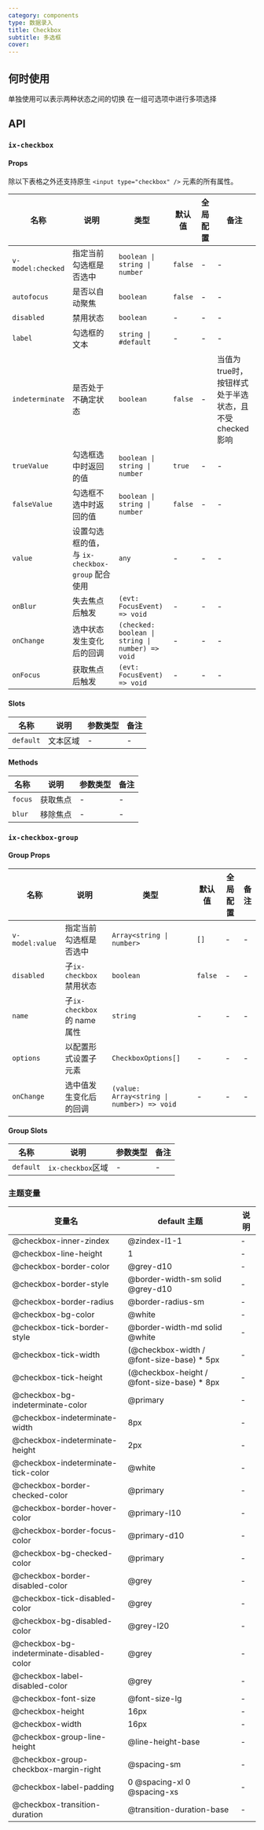 ```yaml
---
category: components
type: 数据录入
title: Checkbox
subtitle: 多选框
cover:
---
```


## 何时使用

单独使用可以表示两种状态之间的切换
在一组可选项中进行多项选择

## API

### `ix-checkbox`

#### Props

除以下表格之外还支持原生 `<input type="checkbox" />` 元素的所有属性。

| 名称 | 说明 |  类型  | 默认值 | 全局配置 | 备注 |
| --- | --- | --- | --- | --- | --- |
| `v-model:checked` | 指定当前勾选框是否选中 |  `boolean \| string \| number`  | `false` | - | - |
| `autofocus` | 是否以自动聚焦 | `boolean` | `false` | - | - |
| `disabled` | 禁用状态 |`boolean`| - | - | - |
| `label` | 勾选框的文本 | `string \| #default` | - | - | - |
| `indeterminate` | 是否处于不确定状态 | `boolean` | `false`| - | 当值为true时，按钮样式处于半选状态，且不受checked影响 |
| `trueValue` | 勾选框选中时返回的值 |  `boolean \| string \| number`  | `true`| - | - |
| `falseValue` | 勾选框不选中时返回的值 | `boolean \| string \| number` | `false`| - | - |
| `value` | 设置勾选框的值，与 `ix-checkbox-group` 配合使用 | `any`| - | - | - |
| `onBlur` | 失去焦点后触发 | `(evt: FocusEvent) => void`| - | - | - |
| `onChange` | 选中状态发生变化后的回调 | `(checked: boolean \| string \| number) => void`| - | - | - |
| `onFocus` | 获取焦点后触发 | `(evt: FocusEvent) => void`| - | - | - |

#### Slots

|名称 | 说明 | 参数类型 | 备注 |
| --- | --- | --- | --- |
|`default` | 文本区域 | - | - |

#### Methods

| 名称 | 说明 | 参数类型 | 备注 |
| --- | --- | --- | --- |
| `focus` | 获取焦点 | - | - |
| `blur` | 移除焦点 | - | - |

### `ix-checkbox-group`

#### Group Props

| 名称 | 说明 | 类型  | 默认值 | 全局配置 | 备注 |
| --- | --- | --- | --- | --- | --- |
| `v-model:value` | 指定当前勾选框是否选中 |  `Array<string \| number>`  | `[]` | - | - |
| `disabled` | 子`ix-checkbox`禁用状态 | `boolean` | `false` | - |- |
| `name` | 子`ix-checkbox` 的 name 属性 | `string` | - | - |- |
| `options` | 以配置形式设置子元素 | `CheckboxOptions[]`| - | - | - |
| `onChange` | 选中值发生变化后的回调 | `(value: Array<string \| number>) => void`| - | - | - |

#### Group Slots

|名称 | 说明 | 参数类型 | 备注 |
| --- | --- | --- | --- |
|`default` | `ix-checkbox`区域 | - | - |

### 主题变量

| 变量名 | default 主题| 说明 |
| --- | --- | --- |
@checkbox-inner-zindex| @zindex-l1-1 | - |
@checkbox-line-height| 1 | - |
@checkbox-border-color| @grey-d10 | - |
@checkbox-border-style| @border-width-sm solid @grey-d10 | - |
@checkbox-border-radius| @border-radius-sm | - |
@checkbox-bg-color| @white | - |
@checkbox-tick-border-style| @border-width-md solid @white | - |
@checkbox-tick-width| (@checkbox-width / @font-size-base) * 5px | - |
@checkbox-tick-height| (@checkbox-height / @font-size-base) * 8px | - |
@checkbox-bg-indeterminate-color| @primary | - |
@checkbox-indeterminate-width| 8px | - |
@checkbox-indeterminate-height| 2px | - |
@checkbox-indeterminate-tick-color| @white | - |
@checkbox-border-checked-color| @primary | - |
@checkbox-border-hover-color| @primary-l10 | - |
@checkbox-border-focus-color| @primary-d10 | - |
@checkbox-bg-checked-color| @primary | - |
@checkbox-border-disabled-color| @grey | - |
@checkbox-tick-disabled-color| @grey | - |
@checkbox-bg-disabled-color| @grey-l20 | - |
@checkbox-bg-indeterminate-disabled-color| @grey | - |
@checkbox-label-disabled-color| @grey | - |
@checkbox-font-size| @font-size-lg | - |
@checkbox-height| 16px | - |
@checkbox-width| 16px | - |
@checkbox-group-line-height| @line-height-base | - |
@checkbox-group-checkbox-margin-right| @spacing-sm | - |
@checkbox-label-padding| 0 @spacing-xl 0 @spacing-xs | - |
@checkbox-transition-duration| @transition-duration-base | - |
